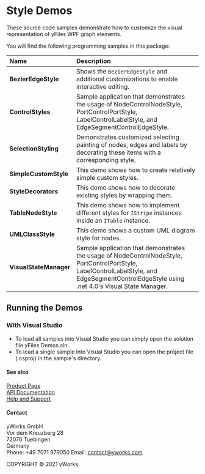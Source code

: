 
# Style Demos
These source code samples demonstrate how to customize the visual representation of yFiles WPF graph elements. 

You will find the following programming samples in this package: 


| Name | Description 
|:---|:---
|**BezierEdgeStyle** | Shows the `BezierEdgeStyle` and additional customizations to enable interactive editing. 
|**ControlStyles** | Sample application that demonstrates the usage of NodeControlNodeStyle, PortControlPortStyle, LabelControlLabelStyle, and EdgeSegmentControlEdgeStyle. 
|**SelectionStyling** | Demonstrates customized selecting painting of nodes, edges and labels by decorating these items with a corresponding style. 
|**SimpleCustomStyle** | This demo shows how to create relatively simple custom styles. 
|**StyleDecorators** | This demo shows how to decorate existing styles by wrapping them. 
|**TableNodeStyle** | This demo shows how to implement different styles for `IStripe` instances inside an `ITable` instance. 
|**UMLClassStyle** | This demo shows a custom UML diagram style for nodes. 
|**VisualStateManager** | Sample application that demonstrates the usage of NodeControlNodeStyle, PortControlPortStyle, LabelControlLabelStyle, and EdgeSegmentControlEdgeStyle using .net 4.0's Visual State Manager. 

## Running the Demos

### With Visual Studio

* To load all samples into Visual Studio you can simply open the solution file yFiles Demos.sln. 
* To load a single sample into Visual Studio you can open the project file (.csproj) in the sample's directory. 




#### See also
[Product Page](https://www.yworks.com/products/yfileswpf)  
[API Documentation](https://docs.yworks.com/yfileswpf)    
[Help and Support](https://www.yworks.com/products/yfiles/support)


#### Contact
yWorks GmbH  
Vor dem Kreuzberg 28  
72070 Tuebingen  
Germany  
Phone: +49 7071 979050
Email: contact@yworks.com

COPYRIGHT &#x00A9; 2021 yWorks   


